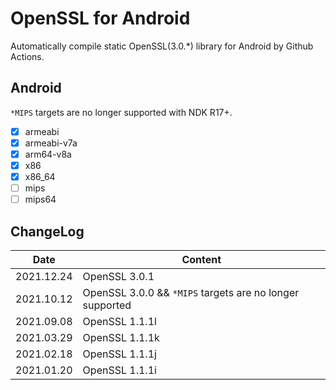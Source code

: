 # OpenSSL for Android
Automatically compile static OpenSSL(3.0.*) library for Android by Github Actions.

## Android
`*MIPS` targets are no longer supported with NDK R17+.
* [x] armeabi
* [x] armeabi-v7a
* [x] arm64-v8a
* [x] x86
* [x] x86_64
* [ ] mips
* [ ] mips64

## ChangeLog
| Date      | Content                                                              |
|-----------|----------------------------------------------------------------------|
| 2021.12.24 | OpenSSL 3.0.1 | 
| 2021.10.12 | OpenSSL 3.0.0 && `*MIPS` targets are no longer supported|
| 2021.09.08 | OpenSSL 1.1.1l |
| 2021.03.29 | OpenSSL 1.1.1k |
| 2021.02.18 | OpenSSL 1.1.1j |
| 2021.01.20 | OpenSSL 1.1.1i |